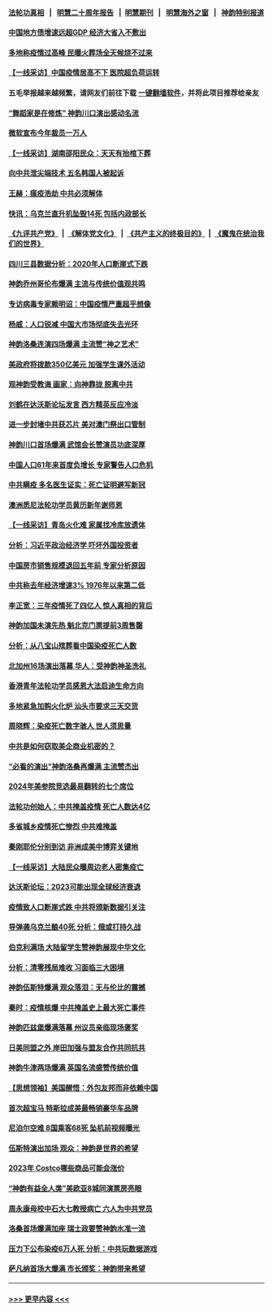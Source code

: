 #### [法轮功真相](https://github.com/gfw-breaker/truth/blob/master/README.md?t=0) &nbsp;&nbsp;|&nbsp;&nbsp; [明慧二十周年报告](https://github.com/gfw-breaker/mh-reports/blob/master/README.md?t=0) &nbsp;&nbsp;|&nbsp;&nbsp;[明慧期刊](https://github.com/gfw-breaker/mh-qikan) &nbsp;&nbsp;|&nbsp;&nbsp; [明慧海外之窗](https://github.com/gfw-breaker/mh-news/blob/master/README.md?t=0) &nbsp;&nbsp;|&nbsp;&nbsp; [神韵特别报道](https://github.com/gfw-breaker/mh-news/blob/master/shenyun.md?t=0)
#### [中国地方债增速远超GDP 经济大省入不敷出](../pages/nf4514/n13910332.md?t=01192143) 
#### [多地称疫情过高峰 民曝火葬场全天候烧不过来](../pages/nf4514/n13910059.md?t=01192143) 
#### [【一线采访】中国疫情居高不下 医院超负荷运转](../pages/nf4514/n13910046.md?t=01192143) 
#### 五毛举报越来越频繁，请网友们前往下载 [一键翻墙软件](https://github.com/gfw-breaker/ssr-accounts)，并将此项目推荐给亲友
#### [“舞蹈家是在修炼” 神韵川口演出感动名流](../pages/nf4514/n13910234.md?t=01192143) 
#### [微软宣布今年裁员一万人](../pages/nf4514/n13910218.md?t=01192143) 
#### [【一线采访】湖南邵阳民众：天天有抬棺下葬](../pages/nf4514/n13909969.md?t=01192143) 
#### [向中共泄尖端技术 五名韩国人被起诉](../pages/nf4514/n13910113.md?t=01192143) 
#### [王赫：瘟疫浩劫 中共必须解体](../pages/nf4514/n13908833.md?t=01192143) 
#### [快讯：乌克兰直升机坠毁14死 包括内政部长](../pages/nf4514/n13910047.md?t=01192143) 
#### [《九评共产党》](https://github.com/begood0513/9ping.md/blob/master/README.md) &nbsp;|&nbsp; [《解体党文化》](../../../../jtdwh.md/blob/master/README.md)  &nbsp;|&nbsp; [《共产主义的终极目的》](../../../../gczydzjmd.md/blob/master/README.md) &nbsp;|&nbsp; [《魔鬼在统治我们的世界》](../../../../mgztzwmdsj.md/blob/master/README.md) 
#### [四川三县数据分析：2020年人口断崖式下跌](../pages/nf4514/n13910018.md?t=01192143) 
#### [神韵乔州哥伦布爆满 主流与传统价值观共鸣](../pages/nf4514/n13909977.md?t=01192143) 
#### [专访病毒专家赖明诏：中国疫情严重超乎想像](../pages/nf4514/n13909836.md?t=01192143) 
#### [杨威：人口锐减 中国大市场彻底失去光环](../pages/nf4514/n13909636.md?t=01192143) 
#### [神韵洛桑连演四场爆满 主流赞“神之艺术”](../pages/nf4514/n13909733.md?t=01192143) 
#### [美政府将拨款350亿美元 加强学生课外活动](../pages/nf4514/n13909642.md?t=01192143) 
#### [观神韵受教诲 画家：向神靠拢 脱离中共](../pages/nf4514/n13909514.md?t=01192143) 
#### [刘鹤在达沃斯论坛发言 西方精英反应冷淡](../pages/nf4514/n13909504.md?t=01192143) 
#### [进一步封堵中共获芯片 美对澳门祭出口管制](../pages/nf4514/n13909529.md?t=01192143) 
#### [神韵川口首场爆满 武馆会长赞演员功底深厚](../pages/nf4514/n13909503.md?t=01192143) 
#### [中国人口61年来首度负增长 专家警告人口危机](../pages/nf4514/n13909055.md?t=01192143) 
#### [中共瞒疫 多名医生证实：死亡证明避写新冠](../pages/nf4514/n13909473.md?t=01192143) 
#### [澳洲悉尼法轮功学员黄历新年谢师恩](../pages/nf4514/n13908194.md?t=01192143) 
#### [【一线采访】青岛火化难 家属找冷库放遗体](../pages/nf4514/n13908485.md?t=01192143) 
#### [分析：习近平政治经济学 吓坏外国投资者](../pages/nf4514/n13907772.md?t=01192143) 
#### [中国房市销售规模退回五年前 专家分析原因](../pages/nf4514/n13909149.md?t=01192143) 
#### [中共称去年经济增速3% 1976年以来第二低](../pages/nf4514/n13909053.md?t=01192143) 
#### [李正宽：三年疫情死了四亿人 惊人真相的背后](../pages/nf4514/n13908637.md?t=01192143) 
#### [神韵加国未演先热 魁北克门票提前3周售罄](../pages/nf4514/n13908321.md?t=01192143) 
#### [分析：从八宝山殡葬看中国染疫死亡人数](../pages/nf4514/n13908998.md?t=01192143) 
#### [北加州16场演出落幕 华人：受神韵神圣洗礼](../pages/nf4514/n13908978.md?t=01192143) 
#### [香港青年法轮功学员感恩大法启迪生命方向](../pages/nf4514/n13908834.md?t=01192143) 
#### [多地紧急加购火化炉 汕头市要求三天交货](../pages/nf4514/n13908850.md?t=01192143) 
#### [周晓辉：染疫死亡数字骇人 世人须思量](../pages/nf4514/n13908680.md?t=01192143) 
#### [中共是如何窃取美企商业机密的？](../pages/nf4514/n13908903.md?t=01192143) 
#### [“必看的演出”神韵洛桑再爆满 主流赞杰出](../pages/nf4514/n13908830.md?t=01192143) 
#### [2024年美参院竞选最易翻转的七个席位](../pages/nf4514/n13908692.md?t=01192143) 
#### [法轮功创始人：中共掩盖疫情 死亡人数达4亿](../pages/nf4514/n13907901.md?t=01192143) 
#### [多省城乡疫情死亡惨烈 中共难掩盖](../pages/nf4514/n13908652.md?t=01192143) 
#### [秦刚耶伦分别到访 非洲成美中博弈关键地](../pages/nf4514/n13908708.md?t=01192143) 
#### [【一线采访】大陆民众曝周边老人密集疫亡](../pages/nf4514/n13908445.md?t=01192143) 
#### [达沃斯论坛：2023可能出现全球经济衰退](../pages/nf4514/n13908570.md?t=01192143) 
#### [疫情致人口断崖式跌 中共将颁新数据引关注](../pages/nf4514/n13908588.md?t=01192143) 
#### [导弹袭乌克兰酿40死 分析：俄或打持久战](../pages/nf4514/n13908514.md?t=01192143) 
#### [伯克利满场 大陆留学生赞神韵展现中华文化](../pages/nf4514/n13908262.md?t=01192143) 
#### [分析：清零残局难收 习面临三大困境](../pages/nf4514/n13907775.md?t=01192143) 
#### [神韵伍斯特爆满 观众落泪：无与伦比的震撼](../pages/nf4514/n13907972.md?t=01192143) 
#### [秦时：疫情核爆 中共掩盖史上最大死亡事件](../pages/nf4514/n13908193.md?t=01192143) 
#### [神韵匹兹堡爆满落幕 州议员亲临现场褒奖](../pages/nf4514/n13908201.md?t=01192143) 
#### [日美同盟之外 岸田加强与盟友合作共同抗共](../pages/nf4514/n13908041.md?t=01192143) 
#### [神韵牛津两场爆满 英国名流盛赞传统价值](../pages/nf4514/n13907957.md?t=01192143) 
#### [【思想领袖】美国醒悟：外包友邦而非依赖中国](../pages/nf4514/n13881068.md?t=01192143) 
#### [首次超宝马 特斯拉成美最畅销豪华车品牌](../pages/nf4514/n13906659.md?t=01192143) 
#### [尼泊尔空难 8国乘客68死 坠机前视频曝光](../pages/nf4514/n13907683.md?t=01192143) 
#### [伍斯特演出加场 观众：神韵是世界的希望](../pages/nf4514/n13907516.md?t=01192143) 
#### [2023年 Costco哪些商品可能会涨价](../pages/nf4514/n13905778.md?t=01192143) 
#### [“神韵有益全人类”美欧亚8城同演票房亮眼](../pages/nf4514/n13907512.md?t=01192143) 
#### [周永康母校中石大七教授病亡 六人为中共党员](../pages/nf4514/n13907462.md?t=01192143) 
#### [洛桑首场爆满加座 瑞士政要赞神韵水准一流](../pages/nf4514/n13907305.md?t=01192143) 
#### [压力下公布染疫6万人死 分析：中共玩数据游戏](../pages/nf4514/n13907060.md?t=01192143) 
#### [萨凡纳首场大爆满 市长颁奖：神韵带来希望](../pages/nf4514/n13907230.md?t=01192143) 

----
#### [ >>> 更早内容 <<< ](../indexes/nf4514-earlier.md)

